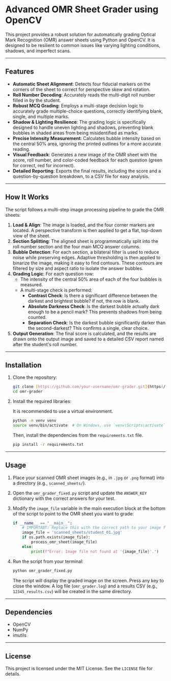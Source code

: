 # Advanced OMR Sheet Grader using OpenCV

This project provides a robust solution for automatically grading Optical Mark Recognition (OMR) answer sheets using Python and OpenCV. It is designed to be resilient to common issues like varying lighting conditions, shadows, and imperfect scans.

---

## Features

* **Automatic Sheet Alignment**: Detects four fiducial markers on the corners of the sheet to correct for perspective skew and rotation.
* **Roll Number Decoding**: Accurately reads the multi-digit roll number filled in by the student.
* **Robust MCQ Grading**: Employs a multi-stage decision logic to accurately grade multiple-choice questions, correctly identifying blank, single, and multiple marks.
* **Shadow & Lighting Resilience**: The grading logic is specifically designed to handle uneven lighting and shadows, preventing blank bubbles in shaded areas from being misidentified as marks.
* **Precise Intensity Measurement**: Calculates bubble intensity based on the central 50% area, ignoring the printed outlines for a more accurate reading.
* **Visual Feedback**: Generates a new image of the OMR sheet with the score, roll number, and color-coded feedback for each question (green for correct, red for incorrect).
* **Detailed Reporting**: Exports the final results, including the score and a question-by-question breakdown, to a CSV file for easy analysis.

---

## How It Works

The script follows a multi-step image processing pipeline to grade the OMR sheets:

1.  **Load & Align**: The image is loaded, and the four corner markers are located. A perspective transform is then applied to get a flat, top-down view of the sheet.
2.  **Section Splitting**: The aligned sheet is programmatically split into the roll number section and the four main MCQ answer columns.
3.  **Bubble Detection**: For each section, a bilateral filter is used to reduce noise while preserving edges. Adaptive thresholding is then applied to binarize the image, making it easy to find contours. These contours are filtered by size and aspect ratio to isolate the answer bubbles.
4.  **Grading Logic**: For each question row:
    * The intensity of the central 50% area of each of the four bubbles is measured.
    * A multi-stage check is performed:
        * **Contrast Check**: Is there a significant difference between the darkest and brightest bubble? If not, the row is blank.
        * **Absolute Darkness Check**: Is the darkest bubble actually dark enough to be a pencil mark? This prevents shadows from being counted.
        * **Separation Check**: Is the darkest bubble significantly darker than the second-darkest? This confirms a single, clear choice.
5.  **Output Generation**: The final score is calculated, and the results are drawn onto the output image and saved to a detailed CSV report named after the student's roll number.

---

## Installation

1.  Clone the repository:
    ```bash
    git clone [https://github.com/your-username/omr-grader.git](https://github.com/your-username/omr-grader.git)
    cd omr-grader
    ```

2.  Install the required libraries:

    It is recommended to use a virtual environment.
    ```bash
    python -m venv venv
    source venv/bin/activate  # On Windows, use `venv\Scripts\activate`
    ```
    Then, install the dependencies from the `requirements.txt` file.
    ```bash
    pip install -r requirements.txt
    ```

---

## Usage

1.  Place your scanned OMR sheet images (e.g., in `.jpg` or `.png` format) into a directory (e.g., `scanned_sheets/`).

2.  Open the `omr_grader_fixed.py` script and update the `ANSWER_KEY` dictionary with the correct answers for your test.

3.  Modify the `image_file` variable in the main execution block at the bottom of the script to point to the OMR sheet you want to grade:
    ```python
    if __name__ == "__main__":
        # IMPORTANT: Replace this with the correct path to your image file
        image_file = 'scanned_sheets/student_01.jpg' 
        if os.path.exists(image_file):
            process_omr_sheet(image_file)
        else:
            print(f"Error: Image file not found at '{image_file}'.")
    ```

4.  Run the script from your terminal:
    ```bash
    python omr_grader_fixed.py
    ```
    The script will display the graded image on the screen. Press any key to close the window. A log file (`omr_grader.log`) and a results CSV (e.g., `12345_results.csv`) will be created in the same directory.

---

## Dependencies

* OpenCV
* NumPy
* imutils

---

## License

This project is licensed under the MIT License. See the `LICENSE` file for details.

